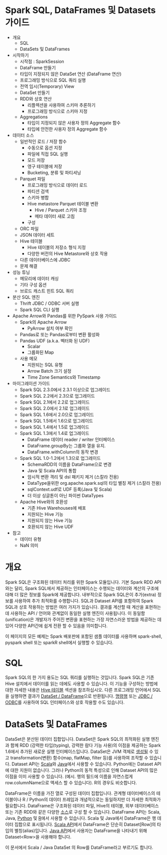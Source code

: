 # Spark SQL, DataFrames 및 Datasets 가이드
* 개요
  + SQL
  + DataSets 및 DataFrames
* 시작하기
  + 시작점 : SparkSession
  + DataFrame 만들기
  + 타입이 지정되지 않은 DataSet 연산 (DataFrame 연산)
  + 프로그래밍 방식으로 SQL 쿼리 실행
  + 전역 임시(Temporary) View
  + DataSet 만들기
  + RDD와 상호 연산
    - 리플렉션을 사용하여 스키마 추론하기
    - 프로그래밍 방식으로 스키마 지정
  + Aggregations
    - 타입이 지정되지 않은 사용자 정의 Aggregate 함수
    - 타입에 안전한 사용자 정의 Aggregate 함수
* 데이터 소스
  + 일반적인 로드 / 저장 함수
    - 수동으로 옵션 지정
    - 파일에 직접 SQL 실행
    - 모드 저장
    - 영구 테이블에 저장
    - Bucketing, 분류 및 파티셔닝
  + Parquet 파일
    - 프로그래밍 방식으로 데이터 로드
    - 파티션 검색
    - 스키마 병합
    - Hive metastore Parquet 테이블 변환
      - Hive / Parquet 스키마 조정
      - 메타 데이터 새로 고침
    - 구성
  + ORC 파일
  + JSON 데이터 세트
  + Hive 테이블
    - Hive 테이블의 저장소 형식 지정
    - 다양한 버전의 Hive Metastore와 상호 작용
  + 다른 데이터베이스에 JDBC
  + 문제 해결
* 성능 튜닝
  + 메모리에 데이터 캐싱
  + 기타 구성 옵션
  + 브로드 캐스트 힌트 SQL 쿼리
* 분산 SQL 엔진
  + Thrift JDBC / ODBC 서버 실행
  + Spark SQL CLI 실행
* Apache Arrow와 Pandas를 위한 PySpark 사용 가이드
  + Spark의 Apache Arrow
    - PyArrow 설치 여부 확인
  + Pandas로 또는 Pandas로부터 변환 활성화
  + Pandas UDF (a.k.a. 벡터화 된 UDF)
    - Scalar
    - 그룹화된 Map
  + 사용 메모
    - 지원되는 SQL 유형
    - Arrow Batch 크기 설정
    - Time Zone Semantics와 Timestamp
* 마이그레이션 가이드
  + Spark SQL 2.3.0에서 2.3.1 이상으로 업그레이드
  + Spark SQL 2.2에서 2.3으로 업그레이드
  + Spark SQL 2.1에서 2.2로 업그레이드
  + Spark SQL 2.0에서 2.1로 업그레이드
  + Spark SQL 1.6에서 2.0으로 업그레이드
  + Spark SQL 1.5에서 1.6으로 업그레이드
  + Spark SQL 1.4에서 1.5로 업그레이드
  + Spark SQL 1.3에서 1.4로 업그레이드
    - DataFrame 데이터 reader / writer 인터페이스
    - DataFrame.groupBy는 그룹화 열을 유지.
    - DataFrame.withColumn의 동작 변경
  + Spark SQL 1.0-1.2에서 1.3으로 업그레이드
    - SchemaRDD의 이름을 DataFrame으로 변경
    - Java 및 Scala API의 통합
    - 암시적 변환 격리 및 dsl 패키지 제거 (스칼라 전용)
    - DataType을위한 org.apache.spark.sql의 타입 별칭 제거 (스칼라 전용)
    - sqlContext.udf로 UDF 등록(Java 및 Scala)
    - 더 이상 싱글톤이 아닌 파이썬 DataTypes
  + Apache Hive와의 호환성
    - 기존 Hive Warehouses에 배포
    - 지원되는 Hive 기능
    - 지원되지 않는 Hive 기능
    - 호환되지 않는 Hive UDF
* 참고
  + 데이터 유형
  + NaN 의미

# 개요
Spark SQL은 구조화된 데이터 처리를 위한 Spark 모듈입니다. 기본 Spark RDD API와는 달리, Spark SQL에서 제공하는 인터페이스는 수행되는 데이터와 계산의 구조에 대해 더 많은 정보를 Spark에 제공합니다. 내부적으로 Spark SQL은이 추가(extra) 정보를 사용하여 추가 최적화를 수행합니다. SQL과 Dataset API를 포함하여 Spark SQL과 상호 작용하는 방법은 여러 가지가 있습니다. 결과를 계산할 때 계산을 표현하는 데 사용하는 API / 언어와 관계없이 동일한 실행 엔진이 사용됩니다. 이 동일함(unification)은 개발자가 주어진 변환을 표현하는 가장 자연스러운 방법을 제공하는 데 있어 다양한 API간에 쉽게 전환 할 수 있음을 의미합니다.

이 페이지의 모든 예제는 Spark 배포판에 포함된 샘플 데이터를 사용하며 spark-shell, pyspark shell 또는 sparkR shell에서 실행할 수 있습니다.

# SQL
Spark SQL의 한 가지 용도는 SQL 쿼리를 실행하는 것입니다. Spark SQL은 기존 Hive 설치에서 데이터를 읽는 데에도 사용할 수 있습니다. 이 기능을 구성하는 방법에 대한 자세한 내용은 [Hive 테이블](https://spark.apache.org/docs/latest/sql-programming-guide.html#hive-tables) 섹션을 참조하십시오. 다른 프로그래밍 언어에서 SQL을 실행하면 결과가 [DataSet / DataFrame](https://spark.apache.org/docs/latest/sql-programming-guide.html#datasets-and-dataframes)으로 반환됩니다. [명령행](https://spark.apache.org/docs/latest/sql-programming-guide.html#running-the-spark-sql-cli) 또는 [JDBC / ODBC](https://spark.apache.org/docs/latest/sql-programming-guide.html#running-the-thrift-jdbcodbc-server)를 사용하여 SQL 인터페이스와 상호 작용할 수도 있습니다.

# DataSets 및 DataFrames
DataSet은 분산된 데이터 집합입니다. DataSet은 Spark SQL의 최적화된 실행 엔진과 함께 RDD (강력한 타입(typing), 강력한 람다 기능 사용)의 이점을 제공하는 Spark 1.6에서 추가된 새로운 실행 인터페이스입니다. DataSet은 JVM 객체로 [생성될](https://spark.apache.org/docs/latest/sql-programming-guide.html#creating-datasets) 수 있고 transformation(변환) 함수(map, flatMap, filter 등)를 사용하여 조작할 수 있습니다. Dataset API는 [Scala](https://spark.apache.org/docs/latest/api/scala/index.html#org.apache.spark.sql.Dataset)와 [Java](https://spark.apache.org/docs/latest/api/java/index.html?org/apache/spark/sql/Dataset.html)에서 사용할 수 있습니다. Python에는 Dataset API에 대한 지원이 없습니다. 그러나 Python의 동적 특성으로 인해 Dataset API의 많은 이점을 이미 사용할 수 있습니다. (예시. 행의 필드에 이름을 자연스럽게 row.columnName으로 액세스 할 수 있습니다). R의 경우도 비슷합니다.

DataFrame은 이름을 가진 열로 구성된 데이터 집합입니다. 관계형 데이터베이스의 테이블이나 R / Python의 데이터 프레임과 개념적으로는 동일하지만 더 자세한 최적화가 필요합니다. DataFrame은 구조화된 데이터 파일, Hive의 테이블, 외부 데이터베이스 또는 기존 RDD와 같은 다양한 [소스](https://spark.apache.org/docs/latest/sql-programming-guide.html#data-sources)로 구성 할 수 있습니다. DataFrame API는 Scala, Java, [Python](https://spark.apache.org/docs/latest/api/python/pyspark.sql.html#pyspark.sql.DataFrame) 및 [R](https://spark.apache.org/docs/latest/api/R/index.html)에서 사용할 수 있습니다. Scala 및 Java에서 DataFrame은 행 데이터 집합으로 표시됩니다. [Scala API](https://spark.apache.org/docs/latest/api/scala/index.html#org.apache.spark.sql.Dataset)에서 DataFrame은 단순히 Dataset[Row]의 타입의 별칭(alias)입니다. [Java API](https://spark.apache.org/docs/latest/api/java/index.html?org/apache/spark/sql/Dataset.html)에서 사용자는 DataFrame을 나타내기 위해 Dataset<Row\>을 사용해야 합니다.

이 문서에서 Scala / Java DataSet 의 Row를 DataFrame라고 부르기도 합니다.
